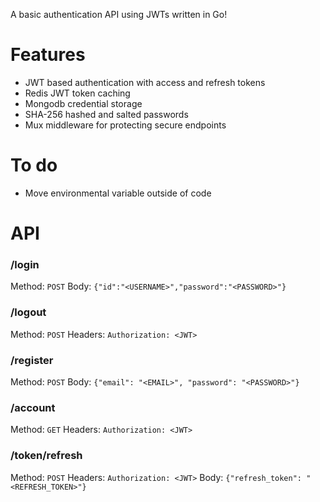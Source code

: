 A basic authentication API using JWTs written in Go!

# Features

- JWT based authentication with access and refresh tokens
- Redis JWT token caching
- Mongodb credential storage
- SHA-256 hashed and salted passwords
- Mux middleware for protecting secure endpoints

# To do

- Move environmental variable outside of code


# API

### /login
Method: `POST`
Body: `{"id":"<USERNAME>","password":"<PASSWORD>"}`

### /logout
Method: `POST`
Headers: `Authorization: <JWT>`

### /register
Method: `POST`
Body: `{"email": "<EMAIL>", "password": "<PASSWORD>"}`

### /account
Method: `GET`
Headers: `Authorization: <JWT>`

### /token/refresh
Method: `POST`
Headers: `Authorization: <JWT>`
Body: `{"refresh_token": "<REFRESH_TOKEN>"}`
